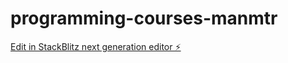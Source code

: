 # programming-courses-manmtr

[Edit in StackBlitz next generation editor ⚡️](https://stackblitz.com/~/github.com/simo34-dr/programming-courses-manmtr)